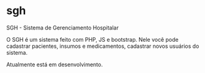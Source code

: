 # sgh
SGH - Sistema de Gerenciamento Hospitalar

O SGH é um sistema feito com PHP, JS e bootstrap. Nele você pode cadastrar pacientes, insumos e medicamentos, cadastrar novos usuários do sistema. 

Atualmente está em desenvolvimento.
